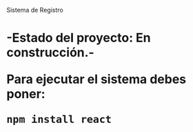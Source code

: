 <hq>Sistema de Registro<h1/>
-Estado del proyecto: En construcción.-

Para ejecutar el sistema debes poner:

````npm install react ````
